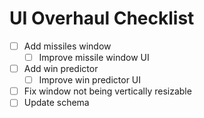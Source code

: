 # UI Overhaul Checklist

 - [ ] Add missiles window
    - [ ] Improve missile window UI
 - [ ] Add win predictor
    - [ ] Improve win predictor UI
 - [ ] Fix window not being vertically resizable
 - [ ] Update schema